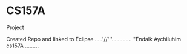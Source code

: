 # CS157A
Project

Created Repo and linked to Eclipse .....'//'''.............
"Endalk Aychiluhim cs157A .........